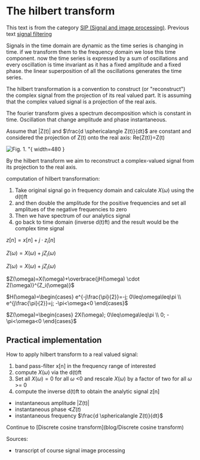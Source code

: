 # The hilbert transform

This text is from the category [SIP (Signal and image processing)](category/sip). Previous text [signal filtering](blog/Signal%20filtering)

Signals in the time domain are dynamic as the time series is changing in time. if we transform them to the frequency domain we lose this time component. now the time series is expressed by a sum of oscillations and every oscillation is time invariant as it has a fixed amplitude and a fixed phase.
the linear superposition of all the oscillations generates the time series.

The hilbert transformation is a convention to construct (or "reconstruct") the complex signal from the projection of its real valued part. It is assuming that the complex valued signal is a projection of the real axis.  

The fourier transform gives a spectrum decomposition which is constant in time. Oscillation that change amplitude and phase instantaneous.

Assume that |Z(t)| and $\frac{d \sphericalangle Z(t)}{dt}$ are constant and considered the projection of Z(t) onto the real axis: Re{Z(t)}=Z(t)

![Fig. 1. "](assets/img/blog/sip/hilbert-cos.png){ width=480 }

By the hilbert transform we aim to reconstruct a complex-valued signal from its projection to the real axis.

computation of hilbert transformation:

1. Take original signal go in frequency domain and calculate $X(\omega)$ using the d(t)ft
2. and then double the amplitude for the positive frequencies and set all amplitues of the negative frequencies to zero
3. Then we have spectrum of our analytics signal
4. go back to time domain (inverse d(t)ft) and the result would be the complex time signal

$z[n]=x[n]+j\cdot z_i[n]$

$Z(\omega)=X(\omega)+jZ_i(\omega)$

$Z(\omega)=X(\omega)+jZ_i(\omega)$

$Z(\omega)=X(\omega)+\overbrace{jH(\omega) \cdot Z(\omega)}^{Z_i(\omega)}$

$H(\omega)=\begin{cases}
e^{-j\frac{\pi}{2}}=-j; 0\leq\omega\leq\pi \\
e^{j\frac{\pi}{2}}=j; -\pi<\omega<0
\end{cases}$

$Z(\omega)=\begin{cases}
2X(\omega); 0\leq\omega\leq\pi \\
0; -\pi<\omega<0
\end{cases}$

## Practical implementation

How to apply hilbert transform to a real valued signal:

1. band pass-filter x[n] in the frequency range of interested
2. compute $X(\omega)$ via the d(t)ft
3. Set all $X(\omega)=0$ for all $\omega$ <0 and rescale $X(\omega )$ by a factor of two for all $\omega$ >= 0
4. compute the inverse d(t)ft to obtain the analytic signal z[n]

- instantaneous amplitude |Z(t)|
- instantaneous phase $\sphericalangle Z(t)$
- instantaneous frequency $\frac{d \sphericalangle Z(t)}{dt}$

Continue to [Discrete cosine transform](blog/Discrete cosine transform)

Sources:

- transcript of course signal image processing